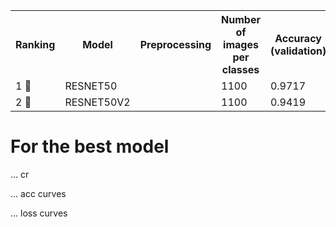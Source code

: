 <table>
  <tr>
    <th>Ranking</th>
    <th>Model</th>
    <th>Preprocessing</th>
    <th>Number of images per classes</th>
    <th>Accuracy (validation)</th>
    <th>Size image</th>
    <th>Time (in minutes)</th>
  </tr>

  <tr>
    <td>1 🥇</td>
    <td>RESNET50</td>
    <td></td>
    <td>1100</td>
    <td>0.9717</td>
    <td>128x128</td>
    <td>20</td>
  </tr>

  <tr>
    <td>2 🥈</td>
    <td>RESNET50V2</td>
    <td></td>
    <td>1100</td>
    <td>0.9419</td>
    <td>128x128</td>
    <td>33</td>
  </tr>
</table>




# For the best model

... cr


... acc curves

... loss curves